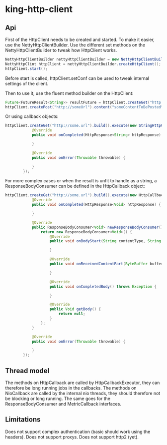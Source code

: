 # king-http-client


## Api

First of the HttpClient needs to be created and started.
To make it easier, use the NettyHttpClientBuilder.
Use the different set methods on the NettyHttpClientBuilder to tweak how HttpClient works.

```java
NettyHttpClientBuilder nettyHttpClientBuilder = new NettyHttpClientBuilder();
NettyHttpClint httpClient = nettyHttpClientBuilder.createHttpClient();
httpClient.start();
```

Before start is called, httpClient.setConf can be used to tweak internal settings of the client.

Then to use it, use the fluent method builder on the HttpClient:

```java
Future<FutureResult<String>> resultFuture = httpClient.createGet("http://some.url").build().execute();
httpClient.createPost("http://someUrl").content("someContentToBePosted".getBytes()).withQueryParameter("param1", "value1").withHeader("header1", "headerValue1").build().execute();
```

Or using callback objects:

```java
httpClient.createGet("http://some.url").build().execute(new StringHttpCallback() {
            @Override
            public void onCompleted(HttpResponse<String> httpResponse) {

            }

            @Override
            public void onError(Throwable throwable) {

            }
        });

```


For more complex cases or when the result is unfit to handle as a string, a ResponseBodyConsumer can be defined in the HttpCallback object:

```java
httpClient.createGet("http://some.url").build().execute(new HttpCallback<Void>() {
            @Override
            public void onCompleted(HttpResponse<Void> httpResponse) {

            }

            @Override
            public ResponseBodyConsumer<Void> newResponseBodyConsumer() {
                return new ResponseBodyConsumer<Void>() {
                    @Override
                    public void onBodyStart(String contentType, String charset, long contentLength) throws Exception {

                    }

                    @Override
                    public void onReceivedContentPart(ByteBuffer buffer) throws Exception {

                    }

                    @Override
                    public void onCompletedBody() throws Exception {

                    }

                    @Override
                    public Void getBody() {
                        return null;
                    }
                };
            }

            @Override
            public void onError(Throwable throwable) {

            }
        });


```


## Thread model

The methods on HttpCallback are called by HttpCallbackExecutor, they can therefore be long running jobs in the callbacks.
The methods on NioCallback are called by the internal nio threads, they should therefore not be blocking or long running. The same goes for the ResponseBodyConsumer and MetricCallback interfaces.


## Limitations
Does not support complex authentication (basic should work using the headers). Does not support proxys. Does not support http2 (yet).
